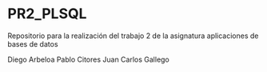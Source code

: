 # PR2_PLSQL
Repositorio para la realización del trabajo 2 de la asignatura aplicaciones de bases de datos

Diego Arbeloa
Pablo Citores
Juan Carlos Gallego

